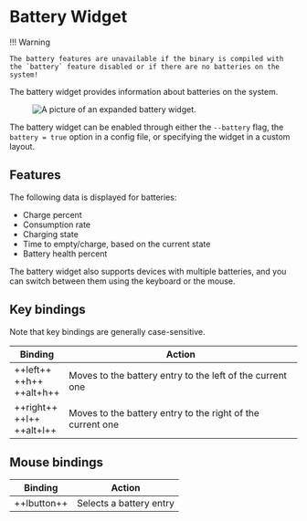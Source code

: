 # Battery Widget

!!! Warning

    The battery features are unavailable if the binary is compiled with the `battery` feature disabled or if there are no batteries on the system!

The battery widget provides information about batteries on the system.

<figure>
    <img src="../../../assets/screenshots/battery.webp" alt="A picture of an expanded battery widget."/>
</figure>

The battery widget can be enabled through either the `--battery` flag, the `battery = true` option in a config file, or specifying the widget in a custom layout.

## Features

The following data is displayed for batteries:

- Charge percent
- Consumption rate
- Charging state
- Time to empty/charge, based on the current state
- Battery health percent

The battery widget also supports devices with multiple batteries, and you can switch between them using the keyboard or the mouse.

## Key bindings

Note that key bindings are generally case-sensitive.

| Binding                               | Action                                                     |
| ------------------------------------- | ---------------------------------------------------------- |
| ++left++ <br/> ++h++ <br/> ++alt+h++  | Moves to the battery entry to the left of the current one  |
| ++right++ <br/> ++l++ <br/> ++alt+l++ | Moves to the battery entry to the right of the current one |

## Mouse bindings

| Binding     | Action                  |
| ----------- | ----------------------- |
| ++lbutton++ | Selects a battery entry |
